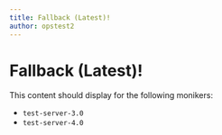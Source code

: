 ```yaml
---
title: Fallback (Latest)!
author: opstest2
---
```


# Fallback (Latest)!

This content should display for the following monikers:

* `test-server-3.0`
* `test-server-4.0`
